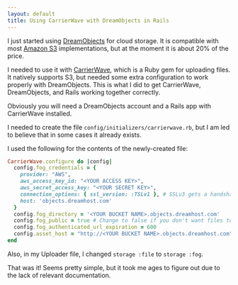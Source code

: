 ```yaml
---
layout: default
title: Using CarrierWave with DreamObjects in Rails
---
```


I just started using [DreamObjects](https://www.dreamhost.com/cloud/storage/) for cloud storage. It is compatible with most [Amazon S3](https://aws.amazon.com/s3/) implementations, but at the moment it is about 20% of the price.

I needed to use it with [CarrierWave](https://github.com/jnicklas/carrierwave), which is a Ruby gem for uploading files. It natively supports S3, but needed some extra configuration to work properly with DreamObjects. This is what I did to get CarrierWave, DreamObjects, and Rails working together correctly.

Obviously you will need a DreamObjects account and a Rails app with CarrierWave installed.

I needed to create the file `config/initializers/carrierwave.rb`, but I am led to believe that in some cases it already exists.

I used the following for the contents of the newly-created file:

```ruby
CarrierWave.configure do |config|
  config.fog_credentials = {
    provider: "AWS",
    aws_access_key_id: "<YOUR ACCESS KEY>",
    aws_secret_access_key: "<YOUR SECRET KEY>",
    connection_options: { ssl_version: :TSLv1 }, # SSLv3 gets a handshake error on DreamObjects
    host: 'objects.dreamhost.com'
  }
  config.fog_directory = '<YOUR BUCKET NAME>.objects.dreamhost.com'
  config.fog_public = true # Change to false if you don't want files to be public.
  config.fog_authenticated_url_expiration = 600
  config.asset_host = "http://<YOUR BUCKET NAME>.objects.dreamhost.com"
end
```


Also, in my Uploader file, I changed `storage :file` to `storage :fog`.

That was it! Seems pretty simple, but it took me ages to figure out due to the lack of relevant documentation.
